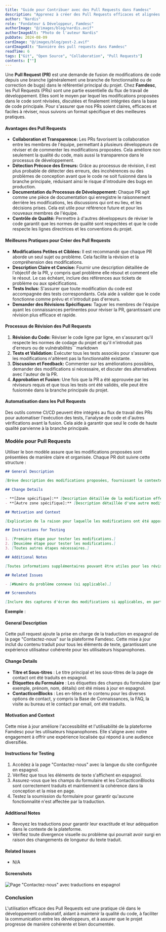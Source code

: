 ```yaml
---
title: "Guide pour Contribuer avec des Pull Requests dans Famdesc"
description: "Apprenez à créer des Pull Requests efficaces et alignées avec nos pratiques de développement chez Famdesc."
author: "Nardis"
role: "Fondateur & Développeur, Famdesc"
authorImage: "@/images/blog/nardis.avif"
authorImageAlt: "Photo de l'auteur Nardis"
pubDate: 2024-08-09
cardImage: "@/images/blog/post-2.avif"
cardImageAlt: "Bannière des pull requests dans Famdesc"
readTime: 6
tags: ["Git", "Open Source", "Collaboration", "Pull Requests"]
contents: [""]
---
```


Une **Pull Request (PR)** est une demande de fusion de modifications de code depuis une branche (généralement une branche de fonctionnalité ou de correction de bugs) dans le référentiel principal du projet. Chez **Famdesc**, les Pull Requests (PRs) sont une partie essentielle du flux de travail de développement. Elles sont le moyen par lequel les modifications proposées dans le code sont révisées, discutées et finalement intégrées dans la base de code principale. Pour s'assurer que nos PRs soient claires, efficaces et faciles à réviser, nous suivons un format spécifique et des meilleures pratiques.

#### Avantages des Pull Requests

- **Collaboration et Transparence:** Les PRs favorisent la collaboration entre les membres de l'équipe, permettant à plusieurs développeurs de réviser et de commenter les modifications proposées. Cela améliore non seulement la qualité du code, mais aussi la transparence dans le processus de développement.
- **Détection Précoce des Erreurs:** Grâce au processus de révision, il est plus probable de détecter des erreurs, des incohérences ou des problèmes de conception avant que le code ne soit fusionné dans la branche principale, réduisant ainsi le risque d'introduire des bugs en production.
- **Documentation du Processus de Développement:** Chaque PR agit comme une pièce de documentation qui enregistre le raisonnement derrière les modifications, les discussions qui ont eu lieu, et les décisions prises. Cela est utile pour référence future et pour les nouveaux membres de l'équipe.
- **Contrôle de Qualité:** Permettre à d'autres développeurs de réviser le code garantit que les normes de qualité sont respectées et que le code respecte les lignes directrices et les conventions du projet.

#### Meilleures Pratiques pour Créer des Pull Requests

- **Modifications Petites et Ciblées:** Il est recommandé que chaque PR aborde un seul sujet ou problème. Cela facilite la révision et la compréhension des modifications.
- **Description Claire et Concise:** Fournir une description détaillée de l'objectif de la PR, y compris quel problème elle résout et comment elle le résout. Le cas échéant, inclure des références aux tickets de problème ou aux spécifications.
- **Tests Inclus:** S'assurer que toute modification du code est accompagnée des tests correspondants. Cela aide à valider que le code fonctionne comme prévu et n'introduit pas d'erreurs.
- **Demander des Révisions Spécifiques:** Taguer les membres de l'équipe ayant les connaissances pertinentes pour réviser la PR, garantissant une révision plus efficace et rapide.

#### Processus de Révision des Pull Requests

1. **Révision du Code:** Réviser le code ligne par ligne, en s'assurant qu'il respecte les normes de codage du projet et qu'il n'introduit pas d'erreurs ou de vulnérabilités```markdown
2. **Tests et Validation:** Exécuter tous les tests associés pour s'assurer que les modifications n'altèrent pas la fonctionnalité existante.
3. **Discussion et Feedback:** Commenter sur les améliorations possibles, demander des modifications si nécessaire, et discuter des alternatives avec l'auteur de la PR.
4. **Approbation et Fusion:** Une fois que la PR a été approuvée par les réviseurs requis et que tous les tests ont été validés, elle peut être fusionnée dans la branche principale du projet.

#### Automatisation dans les Pull Requests

Des outils comme CI/CD peuvent être intégrés au flux de travail des PRs pour automatiser l'exécution des tests, l'analyse de code et d'autres vérifications avant la fusion. Cela aide à garantir que seul le code de haute qualité parvienne à la branche principale.

### Modèle pour Pull Requests

Utiliser le bon modèle assure que les modifications proposées sont présentées de manière claire et organisée. Chaque PR doit suivre cette structure :

```markdown
## General Description

[Brève description des modifications proposées, fournissant le contexte et l'objectif général de la PR.]

## Change Details

- **[Zone spécifique]:** [Description détaillée de la modification effectuée.]
- **[Autre zone spécifique]:** [Description détaillée d'une autre modification effectuée.]

## Motivation and Context

[Explication de la raison pour laquelle les modifications ont été apportées, en détaillant la motivation derrière elles et comment elles affectent le projet.]

## Instructions for Testing

1. [Première étape pour tester les modifications.]
2. [Deuxième étape pour tester les modifications.]
3. [Toutes autres étapes nécessaires.]

## Additional Notes

[Toutes informations supplémentaires pouvant être utiles pour les réviseurs, comme des avertissements, des limitations, ou des détails techniques pertinents.]

## Related Issues

- [#Numéro du problème connexe (si applicable).]

## Screenshots

[Inclure des captures d'écran des modifications si applicables, en particulier pour les modifications de l'interface utilisateur.]
```

**Exemple** :

#### General Description

Cette pull request ajoute la prise en charge de la traduction en espagnol de la page "Contactez-nous" sur la plateforme Famdesc. Cette mise à jour inclut du contenu traduit pour tous les éléments de texte, garantissant une expérience utilisateur cohérente pour les utilisateurs hispanophones.

#### Change Details

- **Titre et Sous-titres** : Le titre principal et les sous-titres de la page de contact ont été traduits en espagnol.
- **Étiquettes du Formulaire** : Les étiquettes des champs du formulaire (par exemple, prénom, nom, détails) ont été mises à jour en espagnol.
- **ContactIconBlocks** : Les en-têtes et le contenu pour les diverses options de contact, y compris la Base de Connaissances, la FAQ, la visite au bureau et le contact par email, ont été traduits.

#### Motivation and Context

Cette mise à jour améliore l'accessibilité et l'utilisabilité de la plateforme Famdesc pour les utilisateurs hispanophones. Elle s'aligne avec notre engagement à offrir une expérience localisée qui répond à une audience diversifiée.

#### Instructions for Testing

1. Accédez à la page "Contactez-nous" avec la langue du site configurée en espagnol.
2. Vérifiez que tous les éléments de texte s'affichent en espagnol.
3. Assurez-vous que les champs du formulaire et les ContactIconBlocks sont correctement traduits et maintiennent la cohérence dans la conception et la mise en page.
4. Testez la soumission du formulaire pour garantir qu'aucune fonctionnalité n'est affectée par la traduction.

#### Additional Notes

- Revoyez les traductions pour garantir leur exactitude et leur adéquation dans le contexte de la plateforme.
- Vérifiez toute divergence visuelle ou problème qui pourrait avoir surgi en raison des changements de longueur du texte traduit.

#### Related Issues

- N/A

#### Screenshots

![Page "Contactez-nous" avec traductions en espagnol](https://raw.githubusercontent.com/nardis9501/Famdesc-images/main/blog/contact-screenshot.avif)

### Conclusion

L'utilisation efficace des Pull Requests est une pratique clé dans le développement collaboratif, aidant à maintenir la qualité du code, à faciliter la communication entre les développeurs, et à assurer que le projet progresse de manière cohérente et bien documentée.
